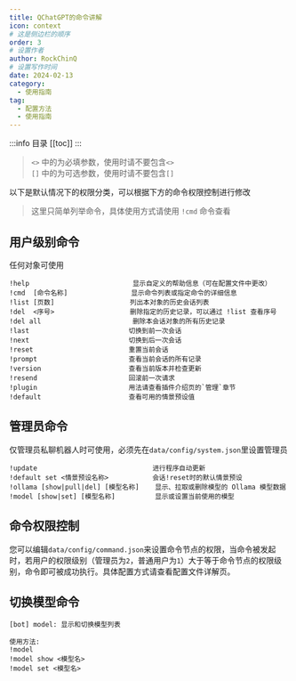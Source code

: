 ```yaml
---
title: QChatGPT的命令讲解
icon: context
# 这是侧边栏的顺序
order: 3
# 设置作者
author: RockChinQ
# 设置写作时间
date: 2024-02-13
category:
  - 使用指南
tag:
  - 配置方法
  - 使用指南
---
```



:::info 目录
[[toc]]
:::


> `<>` 中的为必填参数，使用时请不要包含`<>`  
> `[]` 中的为可选参数，使用时请不要包含`[]`

以下是默认情况下的权限分类，可以根据下方的命令权限控制进行修改

> 这里只简单列举命令，具体使用方式请使用 `!cmd` 命令查看

## 用户级别命令

任何对象可使用

```
!help                          显示自定义的帮助信息（可在配置文件中更改）
!cmd  [命令名称]                显示命令列表或指定命令的详细信息
!list [页数]                   列出本对象的历史会话列表
!del  <序号>                   删除指定的历史记录，可以通过 !list 查看序号
!del all                       删除本会话对象的所有历史记录
!last                         切换到前一次会话
!next                         切换到后一次会话
!reset                        重置当前会话
!prompt                       查看当前会话的所有记录
!version                      查看当前版本并检查更新
!resend                       回滚前一次请求
!plugin                       用法请查看插件介绍页的`管理`章节
!default                      查看可用的情景预设值
```

## 管理员命令

仅管理员私聊机器人时可使用，必须先在`data/config/system.json`里设置管理员

```
!update                             进行程序自动更新
!default set <情景预设名称>           会话!reset时的默认情景预设
!ollama [show|pull|del] [模型名称]    显示、拉取或删除模型的 Ollama 模型数据
!model [show|set] [模型名称]          显示或设置当前使用的模型
```

## 命令权限控制

您可以编辑`data/config/command.json`来设置命令节点的权限，当命令被发起时，若用户的权限级别（管理员为`2`，普通用户为`1`）大于等于命令节点的权限级别，命令即可被成功执行。具体配置方式请查看配置文件详解页。
## 切换模型命令
```
[bot] model: 显示和切换模型列表

使用方法: 
!model
!model show <模型名>
!model set <模型名>
```
